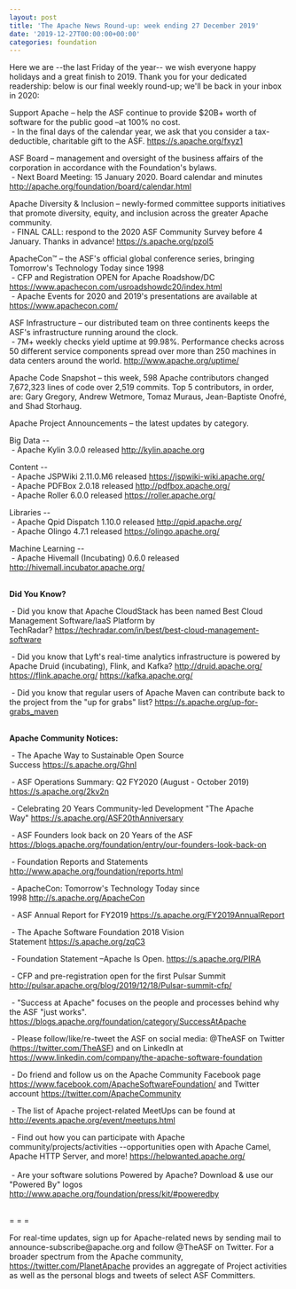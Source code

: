 ```yaml
---
layout: post
title: 'The Apache News Round-up: week ending 27 December 2019'
date: '2019-12-27T00:00:00+00:00'
categories: foundation
---
```

Here we are --the last Friday of the year-- we wish everyone happy holidays and a great finish to 2019.&nbsp;Thank you for your dedicated readership: below is our final weekly round-up; we'll be back in your inbox in 2020:
  
  
  
  
  
  
  
  
  
  
  
  
  
  
  
  
  
  
  
  
  
  
  <p class="entryContent">Support Apache – help the ASF continue to provide $20B+ worth of software for the public good –at 100% no cost.<br />&nbsp;-&nbsp;In the final days of the calendar year, we ask that you consider a tax-deductible, charitable gift to the ASF.&nbsp;<a href="https://s.apache.org/fxyz1" rel="noreferrer" target="_blank" data-saferedirecturl="https://www.google.com/url?q=https://s.apache.org/fxyz1&amp;source=gmail&amp;ust=1575108426935000&amp;usg=AFQjCNHf0QjrenFmFlsNn-JMkqgQ4Z_IoA">https://s.apache.org/fxyz1</a></p> 
  <p>ASF Board – management and oversight of the business affairs of the corporation in accordance with the Foundation's bylaws.<br />&nbsp;- Next Board Meeting: 15 January 2020. Board calendar and minutes <a href="http://apache.org/foundation/board/calendar.html">http://apache.org/foundation/board/calendar.html</a></p> 
  <p>Apache Diversity &amp; Inclusion&nbsp;–&nbsp;newly-formed committee supports initiatives that promote diversity, equity, and inclusion across the greater Apache community.<br />&nbsp;- FINAL CALL: respond to the 2020 ASF Community Survey before 4 January. Thanks in advance!&nbsp;<a href="https://s.apache.org/pzol5">https://s.apache.org/pzol5</a></p> 
  <p>ApacheCon™ – the ASF's official global conference series, bringing Tomorrow's Technology Today since 1998<br />&nbsp;- CFP and Registration OPEN for Apache Roadshow/DC <a href="https://www.apachecon.com/usroadshowdc20/index.html">https://www.apachecon.com/usroadshowdc20/index.html</a><br />&nbsp;- Apache Events for 2020 and 2019's presentations are available at <a target="_blank" class="c-link" href="https://slack-redir.net/link?url=https%3A%2F%2Fwww.apachecon.com%2Fhistory.html&amp;v=3" rel="noopener noreferrer" tabindex="-1" data-remove-tab-index="true">https://www.apachecon.com/</a><br /></p> 
  <p>ASF Infrastructure – our distributed team on three continents keeps the ASF's infrastructure running around the clock.<br />&nbsp;- 7M+ weekly checks yield uptime at 99.98%. Performance checks across 50 different service components spread over more than 250 machines in data centers around the world.&nbsp;<a href="http://www.apache.org/uptime/">http://www.apache.org/uptime/</a></p> 
  <p>Apache Code Snapshot – this week, 598 Apache contributors changed 7,672,323 lines of code over 
2,519 commits. Top 5 contributors, in order, are: Gary Gregory, Andrew 
Wetmore, Tomaz Muraus, Jean-Baptiste Onofré, and Shad Storhaug.</p>Apache Project Announcements&nbsp;– the latest updates by category. 
  
  
  
  
  
  
  
  
  <p>Big Data --<br />&nbsp;- Apache <span class="il">Kylin</span> 3.0.0 released <a href="http://kylin.apache.org" rel="noreferrer" target="_blank" data-saferedirecturl="https://www.google.com/url?q=http://kylin.apache.org&amp;source=gmail&amp;ust=1577439164288000&amp;usg=AFQjCNG1jFdIYGFqC3fUSV6gtKwyFsH1Gg">http://<span class="il">kylin</span>.apache.org</a><br /></p> 
  <p>Content --<br />&nbsp;- Apache JSPWiki 2.11.0.M6 released <a href="https://jspwiki-wiki.apache.org">https://jspwiki-wiki.apache.org/</a> <br />&nbsp;- Apache PDFBox 2.0.18 released <a href="http://pdfbox.apache.org">http://pdfbox.apache.org/</a> <br />&nbsp;- Apache Roller 6.0.0 released <a href="https://roller.apache.org">https://roller.apache.org/</a> <br /></p> 
  <p>Libraries -- <br />&nbsp;- Apache <span class="il">Qpid</span> <span class="il">Dispatch</span> 1.10.0 released <a href="http://qpid.apache.org/" rel="noreferrer" target="_blank" data-saferedirecturl="https://www.google.com/url?q=http://qpid.apache.org/&amp;source=gmail&amp;ust=1577439082024000&amp;usg=AFQjCNHkQlmPU_VpDgTg7mfSsDbTEqRBnA">http://<span class="il">qpid</span>.apache.org/</a><br />&nbsp;-&nbsp;Apache <span class="il">Olingo</span> 4.7.1 released <a href="https://olingo.apache.org/" rel="noreferrer" target="_blank" data-saferedirecturl="https://www.google.com/url?q=https://olingo.apache.org/&amp;source=gmail&amp;ust=1577439827524000&amp;usg=AFQjCNGeGle469hZvShcdk9tVSnaolI2tA">https://<span class="il">olingo</span>.apache.org/</a></p> 
  <p><span class="il">Machine</span> <span class="il">Learning</span> --<br />&nbsp;- Apache Hivemall (Incubating) 0.6.0 released <a href="http://hivemall.incubator.apache.org">http://hivemall.incubator.apache.org/</a> <br /></p> 
  <p><strong><br />Did You Know?</strong></p> 
  <p>&nbsp;- Did you know that Apache CloudStack has been named Best Cloud Management Software/IaaS Platform by TechRadar?&nbsp;<a href="https://techradar.com/in/best/best-cloud-management-software">https://techradar.com/in/best/best-cloud-management-software</a></p> 
  <p>&nbsp;- Did you know that Lyft's real-time analytics infrastructure is powered by Apache Druid (incubating), Flink, and Kafka?&nbsp;<a href="http://druid.apache.org/">http://druid.apache.org/</a> <a href="https://flink.apache.org/">https://flink.apache.org/</a> <a href="https://kafka.apache.org/">https://kafka.apache.org/</a></p> 
  <p>&nbsp;- Did you know that regular users of Apache Maven can contribute back to the project from the &quot;up for grabs&quot; list? <a href="https://s.apache.org/up-for-grabs_maven">https://s.apache.org/up-for-grabs_maven</a></p> 
  <p><strong><br />Apache Community Notices:</strong></p> 
  <p>&nbsp;- The Apache Way to Sustainable Open Source Success&nbsp;<a href="https://s.apache.org/GhnI">https://s.apache.org/GhnI</a></p> 
  <p>&nbsp;- ASF Operations Summary: Q2 FY2020 (August - October 2019) <a href="https://s.apache.org/2kv2n">https://s.apache.org/2kv2n</a></p> 
  <p>&nbsp;- Celebrating 20 Years Community-led Development &quot;The Apache Way&quot;&nbsp;<a href="https://s.apache.org/ASF20thAnniversary">https://s.apache.org/ASF20thAnniversary</a></p> 
  <p>&nbsp;- ASF Founders look back on 20 Years of the ASF <a href="https://blogs.apache.org/foundation/entry/our-founders-look-back-on">https://blogs.apache.org/foundation/entry/our-founders-look-back-on</a></p> 
  <p>&nbsp;- Foundation Reports and Statements <a href="http://www.apache.org/foundation/reports.html">http://www.apache.org/foundation/reports.html</a></p> 
  <p>&nbsp;- ApacheCon: Tomorrow's Technology Today since 1998&nbsp;<a href="http://s.apache.org/ApacheCon">http://s.apache.org/ApacheCon</a></p> 
  <p>&nbsp;- ASF Annual Report for FY2019&nbsp;<a href="https://s.apache.org/FY2019AnnualReport">https://s.apache.org/FY2019AnnualReport</a></p> 
  <p>&nbsp;- The Apache Software Foundation 2018 Vision Statement&nbsp;<a href="https://s.apache.org/zqC3">https://s.apache.org/zqC3</a></p> 
  <p>&nbsp;- Foundation Statement –Apache Is Open.&nbsp;<a href="https://s.apache.org/PIRA">https://s.apache.org/PIRA</a></p> 
  <p>&nbsp;- CFP and pre-registration open for the first Pulsar Summit <a href="http://pulsar.apache.org/blog/2019/12/18/Pulsar-summit-cfp/">http://pulsar.apache.org/blog/2019/12/18/Pulsar-summit-cfp/</a> </p> 
  <div> 
    <p>&nbsp;- &quot;Success at Apache&quot; focuses on the people and processes behind why the ASF &quot;just works&quot;. <a href="https://blogs.apache.org/foundation/category/SuccessAtApache">https://blogs.apache.org/foundation/category/SuccessAtApache</a></p> 
  </div> 
  <div> 
    <p>&nbsp;- Please follow/like/re-tweet the ASF on social media: @TheASF on Twitter (<a href="https://twitter.com/TheASF">https://twitter.com/TheASF</a>) and on LinkedIn at <a href="https://www.linkedin.com/company/the-apache-software-foundation">https://www.linkedin.com/company/the-apache-software-foundation</a></p> 
    <p>&nbsp;- Do friend and follow us on the Apache Community Facebook page <a href="https://www.facebook.com/ApacheSoftwareFoundation/">https://www.facebook.com/ApacheSoftwareFoundation/</a> and Twitter account <a href="https://twitter.com/ApacheCommunity">https://twitter.com/ApacheCommunity</a></p> 
  </div> 
  <div> 
    <p>&nbsp;- The list of Apache project-related MeetUps can be found at <a href="http://events.apache.org/event/meetups.html">http://events.apache.org/event/meetups.html</a></p> 
  </div><span class="LrzXr"></span><span class="LrzXr"></span> 
  <div>&nbsp;- Find out how you can participate with Apache community/projects/activities --opportunities open with Apache Camel, Apache HTTP Server, and more! <a href="https://helpwanted.apache.org/">https://helpwanted.apache.org/</a></div> 
  <div><br />&nbsp;- Are your software solutions Powered by Apache? Download &amp; use our &quot;Powered By&quot; logos <a href="http://www.apache.org/foundation/press/kit/#poweredby">http://www.apache.org/foundation/press/kit/#poweredby</a></div> 
  <div><br /></div> 
  <div> 
    <p>= = =</p> 
    <p>For real-time updates, sign up for Apache-related news by sending mail to announce-subscribe@apache.org and follow @TheASF on Twitter. For a broader spectrum from the Apache community, <a href="https://twitter.com/PlanetApache">https://twitter.com/PlanetApache</a> provides an aggregate of Project activities as well as the personal blogs and tweets of select ASF Committers.</p> 
  </div>
